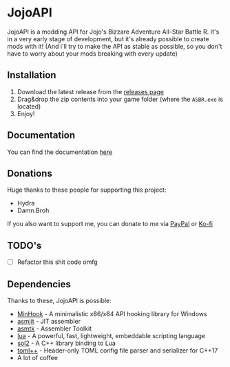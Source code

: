
# JojoAPI

JojoAPI is a modding API for Jojo's Bizzare Adventure All-Star Battle R. It's in a very early stage of development, but it's already possible to create mods with it! (And i'll try to make the API as stable as possible, so you don't have to worry about your mods breaking with every update)

## Installation

1. Download the latest release from the [releases page](https://github.com/Kapilarny/JAPI/releases)
2. Drag&drop the zip contents into your game folder (where the `ASBR.exe` is located)
3. Enjoy!

## Documentation

You can find the documentation [here](https://kapilarny.me/JAPI-Docs/)

## Donations

Huge thanks to these people for supporting this project:

- Hydra
- Damn.Broh

If you also want to support me, you can donate to me via [PayPal](https://paypal.me/kapilarny) or [Ko-fi](https://ko-fi.com/kapilarny)

## TODO's

- [ ] Refactor this shit code omfg

## Dependencies

Thanks to these, JojoAPI is possible:

- [MinHook](https://github.com/TsudaKageyu/minhook) - A minimalistic x86/x64 API hooking library for Windows
- [asmjit](https://github.com/asmjit/asmjit) - JIT assembler
- [asmtk](https://github.com/asmjit/asmtk) - Assembler Toolkit
- [lua](https://lua.org) - A powerful, fast, lightweight, embeddable scripting language
- [sol2](https://github.com/ThePhD/sol2) - A C++ library binding to Lua
- [toml++](https://github.com/marzer/tomlplusplus) - Header-only TOML config file parser and serializer for C++17
- A lot of coffee

